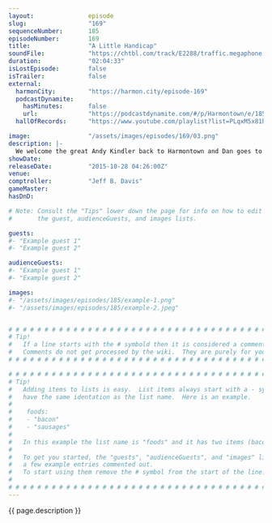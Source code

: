 ```yaml
---
layout:               episode
slug:                 "169"
sequenceNumber:       185
episodeNumber:        169
title:                "A Little Handicap"
soundFile:            "https://chtbl.com/track/E2288/traffic.megaphone.fm/STA1112536018.mp3?updated=1561153550"
duration:             "02:04:33"
isLostEpisode:        false
isTrailer:            false
external:
  harmonCity:         "https://harmon.city/episode-169"
  podcastDynamite:
    hasMinutes:       false
    url:              "https://podcastdynamite.com/#/p/Harmontown/e/185/169"
  hallOfRecords:      "https://www.youtube.com/playlist?list=PLqxM5x81hNOZoeHDBXIMxHYIFSEuE4oly"

image:                "/assets/images/episodes/169/03.png"
description: |-
  We welcome the great Andy Kindler back to Harmontown and Dan goes to the haunted hayride and something incredibly offensive happens.
showDate:             
releaseDate:          "2015-10-28 04:26:00Z"
venue:                
comptroller:          "Jeff B. Davis"
gameMaster:           
hasDnD:               

# Note: Consult the "Tips" lower down the page for info on how to edit
#       the guest, audienceGuests, and images lists.

guests:
#- "Example guest 1"
#- "Example guest 2"

audienceGuests:
#- "Example guest 1"
#- "Example guest 2"

images:
#- "/assets/images/episodes/185/example-1.png"
#- "/assets/images/episodes/185/example-2.jpeg"


# # # # # # # # # # # # # # # # # # # # # # # # # # # # # # # # # # # # # # # # # # # # #
# Tip!
#   If a line starts with the # symbold then it is considered a comment.
#   Comments do not get processed by the wiki.  They are purely for your information.
# # # # # # # # # # # # # # # # # # # # # # # # # # # # # # # # # # # # # # # # # # # # #

# # # # # # # # # # # # # # # # # # # # # # # # # # # # # # # # # # # # # # # # # # # # #
# Tip!
#   Adding items to lists is easy.  List items always start with a - symbol and have
#   have the same identation as the list name.  Here is an example.
#
#    foods:
#    - "bacon"
#    - "sausages"
#
#   In this example the list name is "foods" and it has two items (bacon, and sausages).
#
#   To get you started, the "guests", "audienceGuests", and "images" lists below have
#   a few example entries commented out.
#   To start using them remove the # symbol from the start of the line.
#
# # # # # # # # # # # # # # # # # # # # # # # # # # # # # # # # # # # # # # # # # # # # #
---
```


<!-- The episode description will be rendered here -->
{{ page.description }}

<!-- Add your content BELOW here -->
<!-- vvvvvvvvvvvvvvvvvvvvvvvvvvv -->




<!-- ^^^^^^^^^^^^^^^^^^^^^^^^^^^ -->
<!-- Add your content ABOVE here -->

<!-- The episode gallery will be rendered here -->
